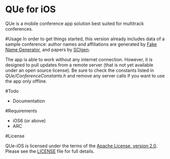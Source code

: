 QUe for iOS
=======

QUe is a mobile conference app solution best suited for multitrack conferences.

#Usage
In order to get things started, this version already includes data of a sample conference: author names and affiliations are generated by [Fake Name Generator](http://www.fakenamegenerator.com), and papers by [SCIgen](http://pdos.csail.mit.edu/scigen/).

The app is able to work without any internet connection. However, it is designed to pull updates from a remote server (that is not yet available under an open source license). Be sure to check the constants listed in *QUe/ConferenceConstants.h* and remove any server calls if you want to use the app only offline.

#Todo
* Documentation



#Requirements
* iOS6 (or above)
* ARC

#License

QUe-iOS is licensed under the terms of the [Apache License, version 2.0](http://www.apache.org/licenses/LICENSE-2.0.html). Please see the [LICENSE](LICENSE) file for full details.
